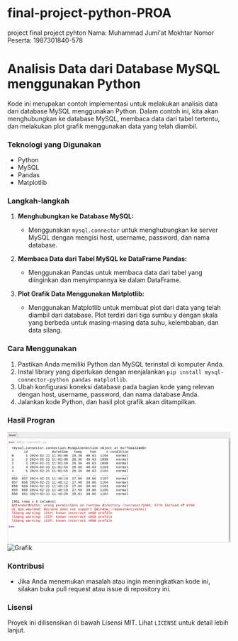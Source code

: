 # final-project-python-PROA
project final project pyhton 
Nama: Muhammad Jumi'at Mokhtar
Nomor Peserta: 1987301840-578

# Analisis Data dari Database MySQL menggunakan Python

Kode ini merupakan contoh implementasi untuk melakukan analisis data dari database MySQL menggunakan Python. Dalam contoh ini, kita akan menghubungkan ke database MySQL, membaca data dari tabel tertentu, dan melakukan plot grafik menggunakan data yang telah diambil.

### Teknologi yang Digunakan
- Python
- MySQL
- Pandas
- Matplotlib

### Langkah-langkah

1. **Menghubungkan ke Database MySQL:**
    - Menggunakan `mysql.connector` untuk menghubungkan ke server MySQL dengan mengisi host, username, password, dan nama database.

2. **Membaca Data dari Tabel MySQL ke DataFrame Pandas:**
    - Menggunakan Pandas untuk membaca data dari tabel yang diinginkan dan menyimpannya ke dalam DataFrame.

3. **Plot Grafik Data Menggunakan Matplotlib:**
    - Menggunakan Matplotlib untuk membuat plot dari data yang telah diambil dari database. Plot terdiri dari tiga sumbu y dengan skala yang berbeda untuk masing-masing data suhu, kelembaban, dan data silang.

### Cara Menggunakan
1. Pastikan Anda memiliki Python dan MySQL terinstal di komputer Anda.
2. Instal library yang diperlukan dengan menjalankan `pip install mysql-connector-python pandas matplotlib`.
3. Ubah konfigurasi koneksi database pada bagian kode yang relevan dengan host, username, password, dan nama database Anda.
4. Jalankan kode Python, dan hasil plot grafik akan ditampilkan.

### Hasil Progran
![Debug](debug.jpg)
![Grafik](Figure_1.jpg)

### Kontribusi
- Jika Anda menemukan masalah atau ingin meningkatkan kode ini, silakan buka pull request atau issue di repository ini.

### Lisensi
Proyek ini dilisensikan di bawah Lisensi MIT. Lihat `LICENSE` untuk detail lebih lanjut.

